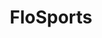 ---
title: 'FloSports'
action_url: '/case-studies/flosports'
cta_text: 'Click to see case study'
img: '/assets/flosports.png'
img_alt: Text displaying "Be there" with the FloSports logo in the background superimposed over a crowd of sports fans cheering
order: 1
cardText: [
  {
    header: 'FloSports',
    body: 'Building digital products at a world-class sports media company'
  },
  {
    header: My Role,
    body: 'Fullstack Software Engineer & Dev Lead'
  },
  {
    header: 'Tech that I use',
    body: 'Angular, Typescript, RxJS, Nest.js, Segment, Jest, Cypress, Storybook, Github'
  },
]
---